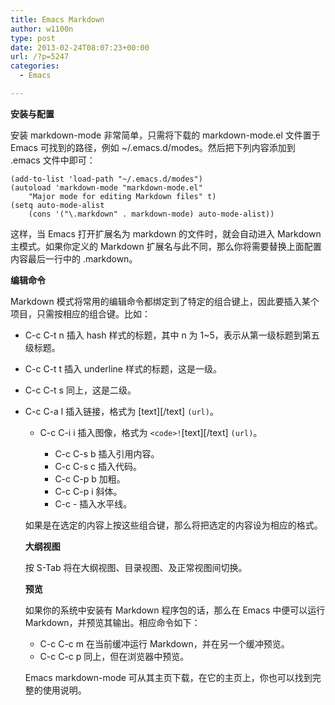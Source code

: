 ```yaml
---
title: Emacs Markdown
author: w1100n
type: post
date: 2013-02-24T08:07:23+00:00
url: /?p=5247
categories:
  - Emacs

---
```

**安装与配置**

安装 markdown-mode 非常简单，只需将下载的 markdown-mode.el 文件置于 Emacs 可找到的路径，例如 ~/.emacs.d/modes。然后把下列内容添加到 .emacs 文件中即可：

    (add-to-list 'load-path "~/.emacs.d/modes")
    (autoload 'markdown-mode "markdown-mode.el"
        "Major mode for editing Markdown files" t)
    (setq auto-mode-alist
        (cons '("\.markdown" . markdown-mode) auto-mode-alist))
    

这样，当 Emacs 打开扩展名为 markdown 的文件时，就会自动进入 Markdown 主模式。如果你定义的 Markdown 扩展名与此不同，那么你将需要替换上面配置内容最后一行中的 .markdown。

**编辑命令**

Markdown 模式将常用的编辑命令都绑定到了特定的组合键上，因此要插入某个项目，只需按相应的组合键。比如：

  * C-c C-t n 插入 hash 样式的标题，其中 n 为 1~5，表示从第一级标题到第五级标题。
  * C-c C-t t 插入 underline 样式的标题，这是一级。
  * C-c C-t s 同上，这是二级。
  * C-c C-a l 插入链接，格式为 \[text\]\[/text\] 
    `(url)`。</li> 
    
      * C-c C-i i 插入图像，格式为 `<code>!`</code>\[text\]\[/text\] 
        `(url)`。</li> 
        
          * C-c C-s b 插入引用内容。
          * C-c C-s c 插入代码。
          * C-c C-p b 加粗。
          * C-c C-p i 斜体。
          * C-c - 插入水平线。</ul> 
        
        如果是在选定的内容上按这些组合键，那么将把选定的内容设为相应的格式。
        
        **大纲视图**
        
        按 S-Tab 将在大纲视图、目录视图、及正常视图间切换。
        
        **预览**
        
        如果你的系统中安装有 Markdown 程序包的话，那么在 Emacs 中便可以运行 Markdown，并预览其输出。相应命令如下：
        
          * C-c C-c m 在当前缓冲运行 Markdown，并在另一个缓冲预览。
          * C-c C-c p 同上，但在浏览器中预览。
        
        Emacs markdown-mode 可从其主页下载，在它的主页上，你也可以找到完整的使用说明。